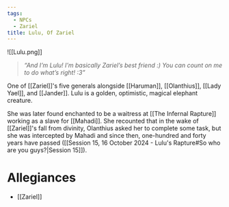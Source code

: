 ```yaml
---
tags:
  - NPCs
  - Zariel
title: Lulu, Of Zariel
---
```

![[Lulu.png]]
> *“And I’m Lulu! I’m basically Zariel’s best friend :) You can count on me to do what’s right! :3”*

One of [[Zariel]]'s five generals alongside [[Haruman]], [[Olanthius]], [[Lady Yael]], and [[Jander]]. Lulu is a golden, optimistic, magical elephant creature.

She was later found enchanted to be a waitress at [[The Infernal Rapture]] working as a slave for [[Mahadi]]. She recounted that in the wake of [[Zariel]]'s fall from divinity, Olanthius asked her to complete some task, but she was intercepted by Mahadi and since then, one-hundred and forty years have passed ([[Session 15, 16 October 2024 - Lulu's Rapture#So who are you guys?|Session 15]]).
# Allegiances
- [[Zariel]]